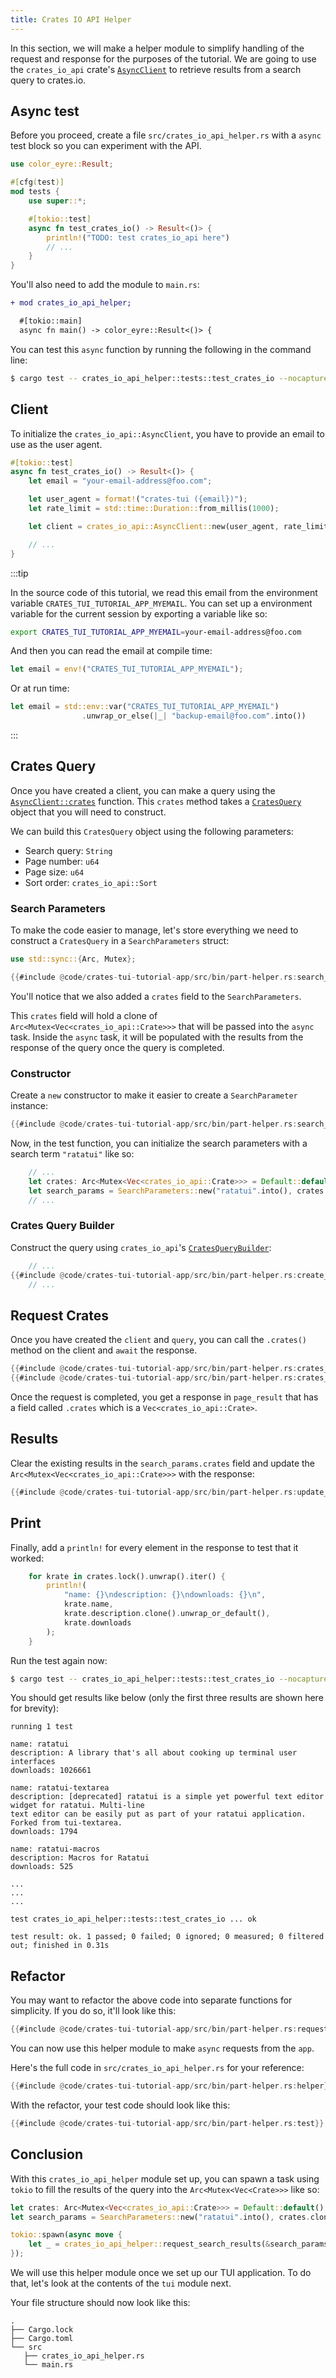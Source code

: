 ```yaml
---
title: Crates IO API Helper
---
```


In this section, we will make a helper module to simplify handling of the request and response for
the purposes of the tutorial. We are going to use the `crates_io_api` crate's [`AsyncClient`] to
retrieve results from a search query to crates.io.

[`AsyncClient`]:
  https://docs.rs/crates_io_api/latest/crates_io_api/struct.AsyncClient.html#method.new

## Async test

Before you proceed, create a file `src/crates_io_api_helper.rs` with a `async` test block so you can
experiment with the API.

```rust title="src/crates_io_api_helper.rs"
use color_eyre::Result;

#[cfg(test)]
mod tests {
    use super::*;

    #[tokio::test]
    async fn test_crates_io() -> Result<()> {
        println!("TODO: test crates_io_api here")
        // ...
    }
}
```

You'll also need to add the module to `main.rs`:

```diff lang="rust" title="src/main.rs"
+ mod crates_io_api_helper;

  #[tokio::main]
  async fn main() -> color_eyre::Result<()> {
```

You can test this `async` function by running the following in the command line:

```bash
$ cargo test -- crates_io_api_helper::tests::test_crates_io --nocapture
```

## Client

To initialize the `crates_io_api::AsyncClient`, you have to provide an email to use as the user
agent.

```rust title="src/crates_io_api_helper.rs ::tests"
#[tokio::test]
async fn test_crates_io() -> Result<()> {
    let email = "your-email-address@foo.com";

    let user_agent = format!("crates-tui ({email})");
    let rate_limit = std::time::Duration::from_millis(1000);

    let client = crates_io_api::AsyncClient::new(user_agent, rate_limit)?;

    // ...
}
```

:::tip

In the source code of this tutorial, we read this email from the environment variable
`CRATES_TUI_TUTORIAL_APP_MYEMAIL`. You can set up a environment variable for the current session by
exporting a variable like so:

```bash
export CRATES_TUI_TUTORIAL_APP_MYEMAIL=your-email-address@foo.com
```

And then you can read the email at compile time:

```rust
let email = env!("CRATES_TUI_TUTORIAL_APP_MYEMAIL");
```

Or at run time:

```rust
let email = std::env::var("CRATES_TUI_TUTORIAL_APP_MYEMAIL")
                .unwrap_or_else(|_| "backup-email@foo.com".into())
```

:::

## Crates Query

Once you have created a client, you can make a query using the [`AsyncClient::crates`] function.
This `crates` method takes a [`CratesQuery`] object that you will need to construct.

[`AsyncClient::crates`]:
  https://docs.rs/crates_io_api/latest/crates_io_api/struct.AsyncClient.html#method.crates
[`CratesQuery`]: https://docs.rs/crates_io_api/latest/crates_io_api/struct.CratesQuery.html

We can build this `CratesQuery` object using the following parameters:

- Search query: `String`
- Page number: `u64`
- Page size: `u64`
- Sort order: `crates_io_api::Sort`

### Search Parameters

To make the code easier to manage, let's store everything we need to construct a `CratesQuery` in a
`SearchParameters` struct:

```rust title="src/crates_io_api_helper.rs"
use std::sync::{Arc, Mutex};

{{#include @code/crates-tui-tutorial-app/src/bin/part-helper.rs:search_parameters}}
```

You'll notice that we also added a `crates` field to the `SearchParameters`.

This `crates` field will hold a clone of `Arc<Mutex<Vec<crates_io_api::Crate>>>` that will be passed
into the `async` task. Inside the `async` task, it will be populated with the results from the
response of the query once the query is completed.

### Constructor

Create a `new` constructor to make it easier to create a `SearchParameter` instance:

```rust title="src/crates_io_api_helper.rs"
{{#include @code/crates-tui-tutorial-app/src/bin/part-helper.rs:search_parameters_new}}
```

Now, in the test function, you can initialize the search parameters with a search term `"ratatui"`
like so:

```rust title="src/crates_io_api_helper.rs (tests::test_crates_io)"
    // ...
    let crates: Arc<Mutex<Vec<crates_io_api::Crate>>> = Default::default();
    let search_params = SearchParameters::new("ratatui".into(), crates.clone());
    // ...
```

### Crates Query Builder

Construct the query using `crates_io_api`'s [`CratesQueryBuilder`]:

[`CratesQueryBuilder`]:
  https://docs.rs/crates_io_api/latest/crates_io_api/struct.CratesQueryBuilder.html

```rust title="src/crates_io_api_helper.rs (tests::test_crates_io)"
    // ...
{{#include @code/crates-tui-tutorial-app/src/bin/part-helper.rs:create_query}}
    // ...
```

## Request Crates

Once you have created the `client` and `query`, you can call the `.crates()` method on the client
and `await` the response.

```rust title="src/crates_io_api_helper.rs (tests::test_crates_io)"
{{#include @code/crates-tui-tutorial-app/src/bin/part-helper.rs:crates_query}}
{{#include @code/crates-tui-tutorial-app/src/bin/part-helper.rs:crates_response}}
```

Once the request is completed, you get a response in `page_result` that has a field called `.crates`
which is a `Vec<crates_io_api::Crate>`.

## Results

Clear the existing results in the `search_params.crates` field and update the
`Arc<Mutex<Vec<crates_io_api::Crate>>>` with the response:

```rust title="src/crates_io_api_helper.rs (tests::test_crates_io)"
{{#include @code/crates-tui-tutorial-app/src/bin/part-helper.rs:update_state}}
```

## Print

Finally, add a `println!` for every element in the response to test that it worked:

```rust title="src/crates_io_api_helper.rs (tests::test_crates_io)"
    for krate in crates.lock().unwrap().iter() {
        println!(
            "name: {}\ndescription: {}\ndownloads: {}\n",
            krate.name,
            krate.description.clone().unwrap_or_default(),
            krate.downloads
        );
    }
```

Run the test again now:

```bash
$ cargo test -- crates_io_api_helper::tests::test_crates_io --nocapture
```

You should get results like below (only the first three results are shown here for brevity):

```plain
running 1 test

name: ratatui
description: A library that's all about cooking up terminal user interfaces
downloads: 1026661

name: ratatui-textarea
description: [deprecated] ratatui is a simple yet powerful text editor widget for ratatui. Multi-line
text editor can be easily put as part of your ratatui application. Forked from tui-textarea.
downloads: 1794

name: ratatui-macros
description: Macros for Ratatui
downloads: 525

...
...
...

test crates_io_api_helper::tests::test_crates_io ... ok

test result: ok. 1 passed; 0 failed; 0 ignored; 0 measured; 0 filtered out; finished in 0.31s
```

## Refactor

You may want to refactor the above code into separate functions for simplicity. If you do so, it'll
look like this:

```rust title="src/crates_io_api_helper.rs"
{{#include @code/crates-tui-tutorial-app/src/bin/part-helper.rs:request_search_results}}
```

You can now use this helper module to make `async` requests from the `app`.

Here's the full code in `src/crates_io_api_helper.rs` for your reference:

```rust collapsed title="src/crates_io_api_helper.rs (click to expand)"
{{#include @code/crates-tui-tutorial-app/src/bin/part-helper.rs:helper}}
```

With the refactor, your test code should look like this:

```rust title="src/crates_io_api_helper.rs"
{{#include @code/crates-tui-tutorial-app/src/bin/part-helper.rs:test}}
```

## Conclusion

With this `crates_io_api_helper` module set up, you can spawn a task using `tokio` to fill the
results of the query into the `Arc<Mutex<Vec<Crate>>>` like so:

```rust
let crates: Arc<Mutex<Vec<crates_io_api::Crate>>> = Default::default();
let search_params = SearchParameters::new("ratatui".into(), crates.clone());

tokio::spawn(async move {
    let _ = crates_io_api_helper::request_search_results(&search_params).await;
});
```

We will use this helper module once we set up our TUI application. To do that, let's look at the
contents of the `tui` module next.

Your file structure should now look like this:

```
.
├── Cargo.lock
├── Cargo.toml
└── src
   ├── crates_io_api_helper.rs
   └── main.rs
```

